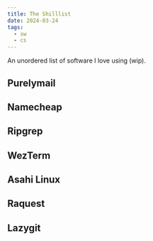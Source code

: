 ```yaml
---
title: The Shilllist
date: 2024-03-24
tags:
  - sw
  - cs
---
```


An unordered list of software I love using (wip).

## Purelymail

## Namecheap

## Ripgrep

## WezTerm

## Asahi Linux

## Raquest

## Lazygit
